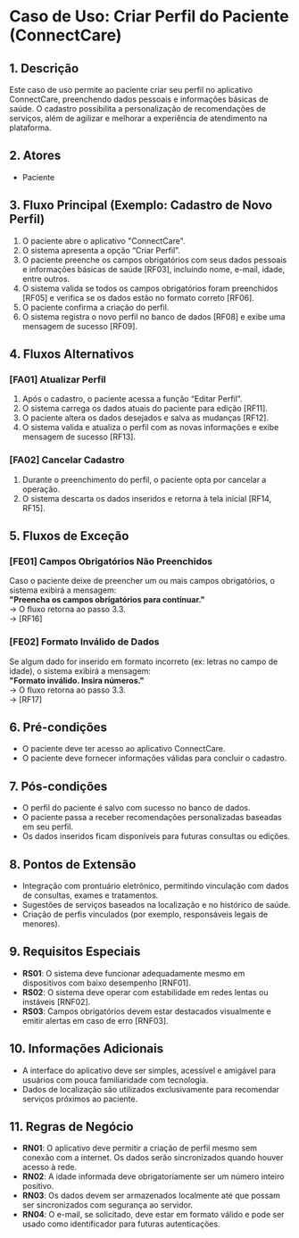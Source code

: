 # Caso de Uso: Criar Perfil do Paciente (ConnectCare)

## 1. Descrição
Este caso de uso permite ao paciente criar seu perfil no aplicativo ConnectCare, preenchendo dados pessoais e informações básicas de saúde. O cadastro possibilita a personalização de recomendações de serviços, além de agilizar e melhorar a experiência de atendimento na plataforma.

## 2. Atores
- Paciente

## 3. Fluxo Principal (Exemplo: Cadastro de Novo Perfil)
1. O paciente abre o aplicativo "ConnectCare".
2. O sistema apresenta a opção “Criar Perfil”.
3. O paciente preenche os campos obrigatórios com seus dados pessoais e informações básicas de saúde [RF03], incluindo nome, e-mail, idade, entre outros.
4. O sistema valida se todos os campos obrigatórios foram preenchidos [RF05] e verifica se os dados estão no formato correto [RF06].
5. O paciente confirma a criação do perfil.
6. O sistema registra o novo perfil no banco de dados [RF08] e exibe uma mensagem de sucesso [RF09].

## 4. Fluxos Alternativos

### [FA01] Atualizar Perfil
1. Após o cadastro, o paciente acessa a função “Editar Perfil”.
2. O sistema carrega os dados atuais do paciente para edição [RF11].
3. O paciente altera os dados desejados e salva as mudanças [RF12].
4. O sistema valida e atualiza o perfil com as novas informações e exibe mensagem de sucesso [RF13].

### [FA02] Cancelar Cadastro
1. Durante o preenchimento do perfil, o paciente opta por cancelar a operação.
2. O sistema descarta os dados inseridos e retorna à tela inicial [RF14, RF15].

## 5. Fluxos de Exceção

### [FE01] Campos Obrigatórios Não Preenchidos
Caso o paciente deixe de preencher um ou mais campos obrigatórios, o sistema exibirá a mensagem:  
**"Preencha os campos obrigatórios para continuar."**  
→ O fluxo retorna ao passo 3.3.  
→ [RF16]

### [FE02] Formato Inválido de Dados
Se algum dado for inserido em formato incorreto (ex: letras no campo de idade), o sistema exibirá a mensagem:  
**"Formato inválido. Insira números."**  
→ O fluxo retorna ao passo 3.3.  
→ [RF17]

## 6. Pré-condições
- O paciente deve ter acesso ao aplicativo ConnectCare.
- O paciente deve fornecer informações válidas para concluir o cadastro.

## 7. Pós-condições
- O perfil do paciente é salvo com sucesso no banco de dados.
- O paciente passa a receber recomendações personalizadas baseadas em seu perfil.
- Os dados inseridos ficam disponíveis para futuras consultas ou edições.

## 8. Pontos de Extensão
- Integração com prontuário eletrônico, permitindo vinculação com dados de consultas, exames e tratamentos.
- Sugestões de serviços baseados na localização e no histórico de saúde.
- Criação de perfis vinculados (por exemplo, responsáveis legais de menores).

## 9. Requisitos Especiais
- **RS01**: O sistema deve funcionar adequadamente mesmo em dispositivos com baixo desempenho [RNF01].
- **RS02**: O sistema deve operar com estabilidade em redes lentas ou instáveis [RNF02].
- **RS03**: Campos obrigatórios devem estar destacados visualmente e emitir alertas em caso de erro [RNF03].

## 10. Informações Adicionais
- A interface do aplicativo deve ser simples, acessível e amigável para usuários com pouca familiaridade com tecnologia.
- Dados de localização são utilizados exclusivamente para recomendar serviços próximos ao paciente.

## 11. Regras de Negócio
- **RN01**: O aplicativo deve permitir a criação de perfil mesmo sem conexão com a internet. Os dados serão sincronizados quando houver acesso à rede.
- **RN02**: A idade informada deve obrigatoriamente ser um número inteiro positivo.
- **RN03**: Os dados devem ser armazenados localmente até que possam ser sincronizados com segurança ao servidor.
- **RN04**: O e-mail, se solicitado, deve estar em formato válido e pode ser usado como identificador para futuras autenticações.